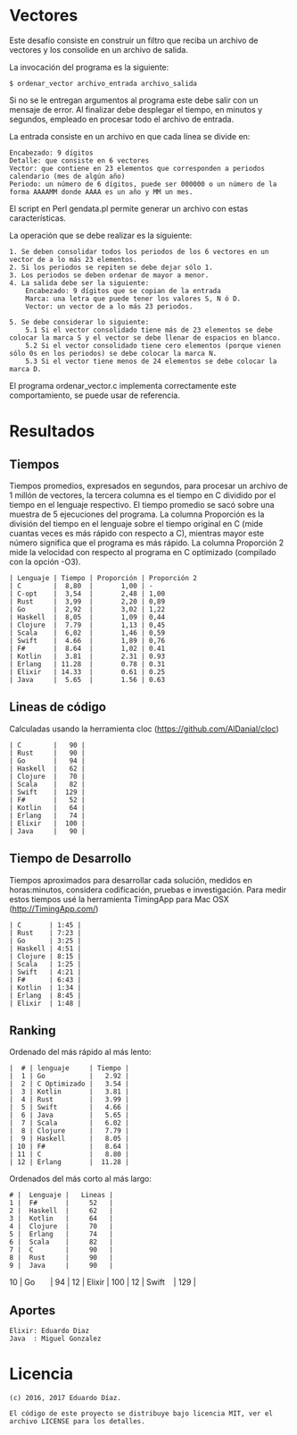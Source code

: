 # Vectores

Este desafío consiste en construir un filtro que reciba un archivo de vectores y los consolide en un archivo de salida.

La invocación del programa es la siguiente:

    $ ordenar_vector archivo_entrada archivo_salida

Si no se le entregan argumentos al programa este debe salir con un mensaje de error.
Al finalizar debe desplegar el tiempo, en minutos y segundos, empleado en procesar todo el archivo de entrada.

La entrada consiste en un archivo en que cada línea se divide en:

    Encabezado: 9 dígitos
    Detalle: que consiste en 6 vectores
    Vector: que contiene en 23 elementos que corresponden a periodos calendario (mes de algún año)
    Periodo: un número de 6 dígitos, puede ser 000000 o un número de la forma AAAAMM donde AAAA es un año y MM un mes.

El script en Perl gendata.pl permite generar un archivo con estas características.

La operación que se debe realizar es la siguiente:

    1. Se deben consolidar todos los periodos de los 6 vectores en un vector de a lo más 23 elementos.
    2. Si los periodos se repiten se debe dejar sólo 1.
    3. Los periodos se deben ordenar de mayor a menor.
    4. La salida debe ser la siguiente:
        Encabezado: 9 dígitos que se copian de la entrada
        Marca: una letra que puede tener los valores S, N ó D.
        Vector: un vector de a lo más 23 periodos.

    5. Se debe considerar lo siguiente:
        5.1 Si el vector consolidado tiene más de 23 elementos se debe colocar la marca S y el vector se debe llenar de espacios en blanco.
        5.2 Si el vector consolidado tiene cero elementos (porque vienen sólo 0s en los periodos) se debe colocar la marca N.
        5.3 Si el vector tiene menos de 24 elementos se debe colocar la marca D.

El programa ordenar_vector.c implementa correctamente este comportamiento, se puede usar de referencia.


# Resultados

## Tiempos

Tiempos promedios, expresados en segundos, para procesar un archivo de 1 millón de vectores, la tercera columna es el tiempo en C dividido por el tiempo en el lenguaje respectivo. El tiempo promedio se sacó sobre una muestra de 5 ejecuciones del programa. La columna Proporción es la división del tiempo en el lenguaje sobre el tiempo original en C (mide cuantas veces es más rápido con respecto a C), mientras mayor este número significa que el programa es más rápido. La columna Proporción 2 mide la velocidad con respecto al programa en C optimizado (compilado con la opción -O3).

    | Lenguaje | Tiempo | Proporción | Proporción 2
    | C        |  8,80  |       1,00 | -
    | C-opt    |  3,54  |       2,48 | 1,00
    | Rust     |  3,99  |       2,20 | 0,89
    | Go       |  2,92  |       3,02 | 1,22
    | Haskell  |  8,05  |       1,09 | 0,44
    | Clojure  |  7.79  |       1,13 | 0,45
    | Scala    |  6,02  |       1,46 | 0,59
    | Swift    |  4.66  |       1,89 | 0,76
    | F#       |  8.64  |       1,02 | 0.41
    | Kotlin   |  3.81  |       2.31 | 0.93
    | Erlang   | 11.28  |       0.78 | 0.31
    | Elixir   | 14.33  |       0.61 | 0.25
    | Java     |  5.65  |       1.56 | 0.63

## Lineas de código

Calculadas usando la herramienta cloc (https://github.com/AlDanial/cloc)

    | C        |   90 |
    | Rust     |   90 |
    | Go       |   94 |
    | Haskell  |   62 |
    | Clojure  |   70 | 
    | Scala    |   82 | 
    | Swift    |  129 |
    | F#       |   52 |
    | Kotlin   |   64 |
    | Erlang   |   74 |
    | Elixir   |  100 |
    | Java     |   90 |

## Tiempo de Desarrollo

Tiempos aproximados para desarrollar cada solución, medidos en horas:minutos, considera codificación, pruebas e investigación.
Para medir estos tiempos usé la herramienta TimingApp para Mac OSX (http://TimingApp.com/)

    | C       | 1:45 |
    | Rust    | 7:23 |
    | Go      | 3:25 |
    | Haskell | 4:51 |
    | Clojure | 8:15 |
    | Scala   | 1:25 |
    | Swift   | 4:21 |
    | F#      | 6:43 |
    | Kotlin  | 1:34 |
    | Erlang  | 8:45 |
    | Elixir  | 1:48 |

## Ranking

Ordenado del más rápido al más lento:

    |  # | lenguaje     | Tiempo |
    |  1 | Go           |   2.92 |
    |  2 | C Optimizado |   3.54 |
    |  3 | Kotlin       |   3.81 |
    |  4 | Rust         |   3.99 |
    |  5 | Swift        |   4.66 |
    |  6 | Java         |   5.65 |
    |  7 | Scala        |   6.02 |
    |  8 | Clojure      |   7.79 |
    |  9 | Haskell      |   8.05 |
    | 10 | F#           |   8.64 |
    | 11 | C            |   8.80 |
    | 12 | Erlang       |  11.28 |

Ordenados del más corto al más largo:

    # |  Lenguaje |   Lineas |
    1 |  F#       |     52   |
    2 |  Haskell  |     62   |   
    3 |  Kotlin   |     64   |
    4 |  Clojure  |     70   |
    5 |  Erlang   |     74   |
    6 |  Scala    |     82   |
    7 |  C        |     90   |
    8 |  Rust     |     90   |
    9 |  Java     |     90   |
   10 |  Go       |     94   |
   12 |  Elixir   |    100   |
   12 |  Swift    |    129   |

## Aportes

    Elixir: Eduardo Diaz
    Java  : Miguel Gonzalez

# Licencia

	(c) 2016, 2017 Eduardo Díaz.

	El código de este proyecto se distribuye bajo licencia MIT, ver el archivo LICENSE para los detalles.


